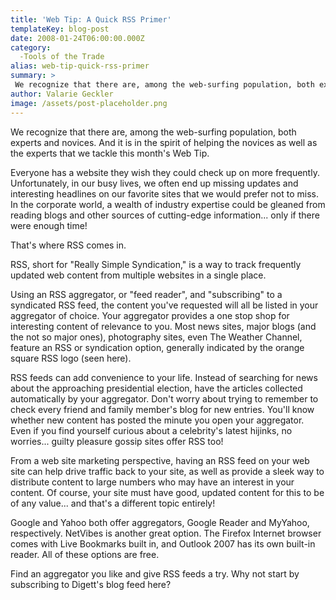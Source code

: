 ```yaml
---
title: 'Web Tip: A Quick RSS Primer'
templateKey: blog-post
date: 2008-01-24T06:00:00.000Z
category: 
  -Tools of the Trade
alias: web-tip-quick-rss-primer
summary: > 
 We recognize that there are, among the web-surfing population, both experts and novices. And it is in the spirit of helping the novices as well as the experts that we tackle this month's Web Tip.
author: Valarie Geckler
image: /assets/post-placeholder.png
---
```


We recognize that there are, among the web-surfing population, both experts and novices. And it is in the spirit of helping the novices as well as the experts that we tackle this month's Web Tip.

Everyone has a website they wish they could check up on more frequently. Unfortunately, in our busy lives, we often end up missing updates and interesting headlines on our favorite sites that we would prefer not to miss. In the corporate world, a wealth of industry expertise could be gleaned from reading blogs and other sources of cutting-edge information... only if there were enough time!

That's where RSS comes in.

RSS, short for "Really Simple Syndication," is a way to track frequently updated web content from multiple websites in a single place.

Using an RSS aggregator, or "feed reader", and "subscribing" to a syndicated RSS feed, the content you've requested will all be listed in your aggregator of choice. Your aggregator provides a one stop shop for interesting content of relevance to you. Most news sites, major blogs (and the not so major ones), photography sites, even The Weather Channel, feature an RSS or syndication option, generally indicated by the orange square RSS logo (seen here).

RSS feeds can add convenience to your life. Instead of searching for news about the approaching presidential election, have the articles collected automatically by your aggregator. Don't worry about trying to remember to check every friend and family member's blog for new entries. You'll know whether new content has posted the minute you open your aggregator. Even if you find yourself curious about a celebrity's latest hijinks, no worries... guilty pleasure gossip sites offer RSS too!

From a web site marketing perspective, having an RSS feed on your web site can help drive traffic back to your site, as well as provide a sleek way to distribute content to large numbers who may have an interest in your content. Of course, your site must have good, updated content for this to be of any value... and that's a different topic entirely!

Google and Yahoo both offer aggregators, Google Reader and MyYahoo, respectively. NetVibes is another great option. The Firefox Internet browser comes with Live Bookmarks built in, and Outlook 2007 has its own built-in reader. All of these options are free.

Find an aggregator you like and give RSS feeds a try. Why not start by subscribing to Digett's blog feed here?